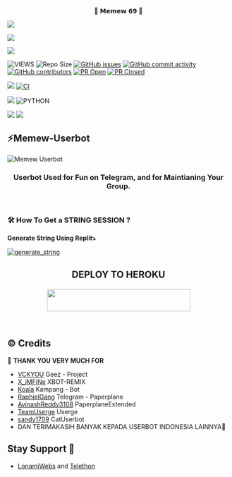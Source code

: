 <p align="center"> 🚀 𝗠𝗲𝗺𝗲𝘄 𝟲𝟵 🚀</p>
<p align="left">
  <a href="https://github.com/executor99/Memew-Userbot/fork"><img src="https://img.shields.io/github/forks/executor/Memew-Userbot?label=Fork&style=social"></a>
  </p>
<p align="left">
  <a href="https://github.com/executor99/Memew-Userbot"><img src="https://img.shields.io/github/stars/executor99/Memew-Userbot?style=social"></a>
  </p>
<p align="left">
  <a href="https://github.com/executor99/Memew-Userbot/blob/Memew-Userbot/LICENSE"><img src="https://img.shields.io/github/license/executor99/Memew-Userbot?&style=social&logo=github">
  </a></p>

![VIEWS](https://komarev.com/ghpvc/?username=vckyou)
![Repo Size](https://img.shields.io/github/repo-size/executor99/Memew-Userbot?&style=plastic&logo=github)
[![GitHub issues](https://img.shields.io/github/issues/executor99/Memew-Userbot?&style=plastic&logo=github)](https://github.com/executor/Memew-Userbot/issues)
[![GitHub commit activity](https://img.shields.io/github/commit-activity/m/vckyou/Geez-UserBot?&style=plastic&logo=github)](https://github.com/vckyou/Geez-UserBot/graphs/commit-activity)
[![GitHub contributors](https://img.shields.io/github/contributors/vckyou/Geez-UserBot?&style=plastic&logo=github)](https://GitHub.com/executor/Memew-Userbot/graphs/contributors/)
[![PR Open](https://img.shields.io/github/issues-pr/executor99/Memew-Userbot?&style=plastic&logo=github)](https://github.com/executor99/Memew-Userbot/pulls)
[![PR Closed](https://img.shields.io/github/issues-pr-closed/executor99/Memew-Userbot?&style=plastic&logo=github)](https://github.com/executor/Memew-Userbot/pulls?q=is:closed)
<p align="justify">
<a href="https://github.com/executor99/Memew-Userbot/commits/Memew-Userbot"><img src="https://img.shields.io/github/last-commit/executor99/Memew-Userbot?color=ff69b4&logo=github&logoColor=ff69b4&style=for-the-badge" /></a>
<a href="https://github.com/executor99/Memew-Userbot/actions/workflows/main.yml"><img src="https://img.shields.io/github/workflow/status/executor99/Memew-Userbot/CI/Memew-Userbot?style=for-the-badge&logo=github-actions&logoColor=aqua" alt="CI" /></a>
</p>
<p align="justify">
<a href="https://pypi.org/project/Telethon/"><img src="https://img.shields.io/pypi/v/telethon?color=important&label=telethon&logo=python&logoColor=brightgreen&style=for-the-badge" /></a>
<img alt="PYTHON" src="https://img.shields.io/badge/PYTHON-v3.9.5-white?style=for-the-badge&logo=appveyor"/>
</p>
<p align="left">
</p>
<a href="https://t.me/thisrevolution"><img src="https://img.shields.io/badge/Join-Group1%20Support-blue.svg?style=for-the-badge&logo=Telegram"></a>
<a href="https://t.me/joinchat/DvIgnc4IsZk2MTZh"><img src="https://img.shields.io/badge/Join-Group2%20Support-blue.svg?style=for-the-badge&logo=Telegram"></a>

## ⚡Memew-Userbot
![Memew Userbot](https://telegra.ph/file/b03103cf6165ef4b73943.jpg)

<h3 align="center">Userbot Used for Fun on Telegram, and for Maintianing Your Group.</h3>
<p align="center">&nbsp;</p>


### 🛠️ How To Get a STRING SESSION ?

**Generate String Using Replit⤵️**

<a href="https://replit.com/@Vckyou/Geez-String-Session#main.py"><img src="https://img.shields.io/badge/run-string__session.py-magenta?style=for-the-badge&logo=repl.it" alt="generate_string" /></a>

## <p align="center">DEPLOY TO HEROKU</p>

<p align="center"><a href="https://heroku.com/deploy?template=https://github.com/executor99/Memew-Userbot/tree/Memew-Userbot"> <img src="https://img.shields.io/badge/Deploy%20To%20Heroku-pink?style=flat&logo=heroku" width="325" height="50.100" /></a></p>

<br>
</p>

## © Credits 

 🙏 **THANK YOU VERY MUCH FOR**

*   [VCKYOU](https://github.com/Vckyou/Geez-Project)    Geez - Project
*   [X_iMFiNe](https://github.com/ximfine/xBot-Remix)    XBOT-REMIX
*   [Koala](https://github.com/ManusiaRakitan/Kampang-Bot)    Kampang - Bot
*   [RaphielGang](https://github.com/RaphielGang)    Telegram - Paperplane
*   [AvinashReddy3108](https://github.com/AvinashReddy3108)    PaperplaneExtended
*   [TeamUserge](https://github.com/UsergeTeam/Userge)    Userge
*   [sandy1709](https://github.com/sandy1709/catuserbot)    CatUserbot
*   DAN TERIMAKASIH BANYAK KEPADA USERBOT INDONESIA LAINNYA🙏


## Stay Support 🚀
*   [LonamiWebs](https://github.com/LonamiWebs/) and [Telethon](https://github.com/LonamiWebs/Telethon)
